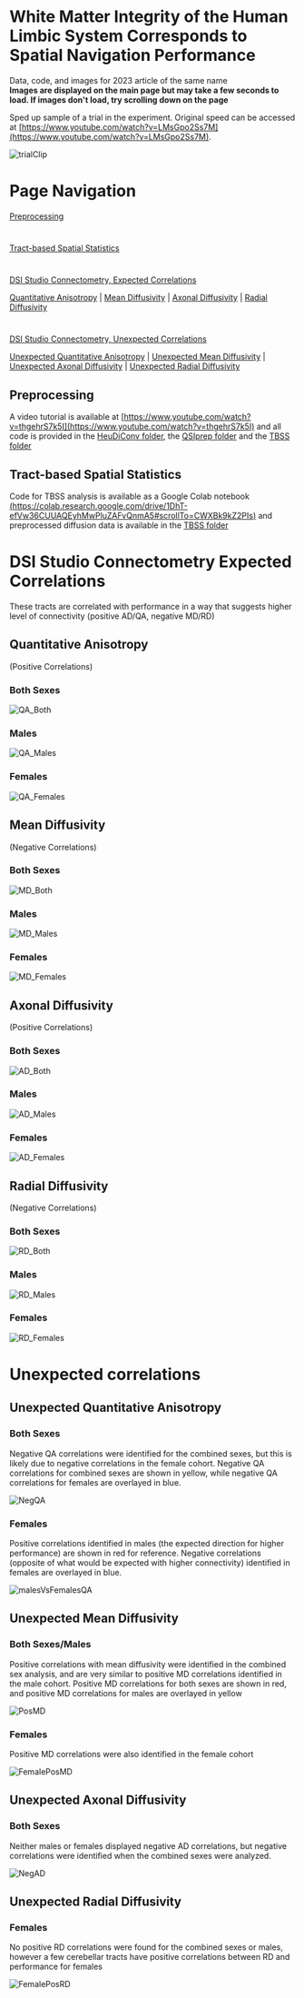 # White Matter Integrity of the Human Limbic System Corresponds to Spatial Navigation Performance
Data, code, and images for 2023 article of the same name  
**Images are displayed on the main page but may take a few seconds to load. If images don't load, try scrolling down on the page**

Sped up sample of a trial in the experiment. Original speed can be accessed at [https://www.youtube.com/watch?v=LMsGpo2Ss7M](https://www.youtube.com/watch?v=LMsGpo2Ss7M).

![trialClip](https://github.com/NeuroscienceScripts/kasowski_chrastil_2023_white_matter/blob/main/Images/experiment.gif)

# Page Navigation

[Preprocessing](#preprocessing)
#

[Tract-based Spatial Statistics](#tract-based-spatial-statistics)
#

[DSI Studio Connectometry, Expected Correlations](#dsi-studio-connectometry-expected-correlations)

[Quantitative Anisotropy](#quantitative-anisotropy) | [Mean Diffusivity](#mean-diffusivity) | [Axonal Diffusivity](#axonal-diffusivity) | [Radial Diffusivity](#radial-diffusivity)

#
[DSI Studio Connectometry, Unexpected Correlations](#unexpected-correlations)

[Unexpected Quantitative Anisotropy](#unexpected-quantitative-anisotropy) | [Unexpected Mean Diffusivity](#unexpected-mean-diffusivity) | [Unexpected Axonal Diffusivity](#unexpected-axonal-diffusivity) | [Unexpected Radial Diffusivity](#unexpected-radial-diffusivity)

## Preprocessing
A video tutorial is available at [https://www.youtube.com/watch?v=thgehrS7k5I](https://www.youtube.com/watch?v=thgehrS7k5I) and all code is provided in the [HeuDiConv folder](https://github.com/NeuroscienceScripts/kasowski_chrastil_2023_white_matter/tree/main/heudiconv), the [QSIprep folder](https://github.com/NeuroscienceScripts/kasowski_chrastil_2023_white_matter/tree/main/QSIprep) and the [TBSS folder]()

## Tract-based Spatial Statistics
Code for TBSS analysis is available as a Google Colab notebook [(https://colab.research.google.com/drive/1DhT-efVw36CUUAQEyhMwPluZAFvQnmA5#scrollTo=CWXBk9kZ2PIs)](https://colab.research.google.com/drive/1DhT-efVw36CUUAQEyhMwPluZAFvQnmA5#scrollTo=CWXBk9kZ2PIs) and preprocessed diffusion data is available in the [TBSS folder](https://github.com/NeuroscienceScripts/kasowski_chrastil_2023_white_matter/tree/main/TBSS/Code)

#
# DSI Studio Connectometry Expected Correlations
These tracts are correlated with performance in a way that suggests higher level of connectivity  (positive AD/QA, negative MD/RD) 

## Quantitative Anisotropy 
(Positive Correlations)
### Both Sexes
![QA_Both](https://github.com/NeuroscienceScripts/kasowski_chrastil_2023_white_matter/blob/main/Images/PosQA.gif)

### Males
![QA_Males](https://github.com/NeuroscienceScripts/kasowski_chrastil_2023_white_matter/blob/main/Images/MalePosQA.gif)

### Females
![QA_Females](https://github.com/NeuroscienceScripts/kasowski_chrastil_2023_white_matter/blob/main/Images/FemalePosQA.gif)

## Mean Diffusivity
(Negative Correlations)


### Both Sexes
![MD_Both](https://github.com/NeuroscienceScripts/kasowski_chrastil_2023_white_matter/blob/main/Images/NegMD.gif)

### Males
![MD_Males](https://github.com/NeuroscienceScripts/kasowski_chrastil_2023_white_matter/blob/main/Images/MaleNegMD.gif)

### Females
![MD_Females](https://github.com/NeuroscienceScripts/kasowski_chrastil_2023_white_matter/blob/main/Images/FemaleNegMD.gif)

## Axonal Diffusivity
(Positive Correlations)


### Both Sexes
![AD_Both](https://github.com/NeuroscienceScripts/kasowski_chrastil_2023_white_matter/blob/main/Images/PosAD.gif)

### Males
![AD_Males](https://github.com/NeuroscienceScripts/kasowski_chrastil_2023_white_matter/blob/main/Images/MalePosAD.gif)

### Females
![AD_Females](https://github.com/NeuroscienceScripts/kasowski_chrastil_2023_white_matter/blob/main/Images/FemalePosAD.gif)

## Radial Diffusivity
(Negative Correlations)


### Both Sexes
![RD_Both](https://github.com/NeuroscienceScripts/kasowski_chrastil_2023_white_matter/blob/main/Images/NegRD.gif)

### Males
![RD_Males](https://github.com/NeuroscienceScripts/kasowski_chrastil_2023_white_matter/blob/main/Images/MaleNegRD.gif)

### Females
![RD_Females](https://github.com/NeuroscienceScripts/kasowski_chrastil_2023_white_matter/blob/main/Images/FemaleNegRD.gif)


# Unexpected correlations

## Unexpected Quantitative Anisotropy

### Both Sexes
Negative QA correlations were identified for the combined sexes, but this is likely due to negative correlations in the female cohort.  Negative QA correlations for combined sexes are shown in yellow, while negative QA correlations for females are overlayed in blue. 

![NegQA](https://github.com/NeuroscienceScripts/kasowski_chrastil_2023_white_matter/blob/main/Images/NegQA.gif)

### Females
Positive correlations identified in males (the expected direction for higher performance) are shown in red for reference.
Negative correlations (opposite of what would be expected with higher connectivity) identified in females are overlayed in blue. 

![malesVsFemalesQA](https://github.com/NeuroscienceScripts/kasowski_chrastil_2023_white_matter/blob/main/Images/MaleVsFemaleQA.gif)

## Unexpected Mean Diffusivity 

### Both Sexes/Males
Positive correlations with mean diffusivity were identified in the combined sex analysis, and are very similar to positive MD correlations identified in the male cohort.  Positive MD correlations for both sexes are shown in red, and positive MD correlations for males are overlayed in yellow

![PosMD](https://github.com/NeuroscienceScripts/kasowski_chrastil_2023_white_matter/blob/main/Images/PosMD.gif)

### Females
Positive MD correlations were also identified in the female cohort

![FemalePosMD](https://github.com/NeuroscienceScripts/kasowski_chrastil_2023_white_matter/blob/main/Images/FemalePosMD.gif)

## Unexpected Axonal Diffusivity 

### Both Sexes

Neither males or females displayed negative AD correlations, but negative correlations were identified when the combined sexes were analyzed.

![NegAD](https://github.com/NeuroscienceScripts/kasowski_chrastil_2023_white_matter/blob/main/Images/NegAD.gif)

## Unexpected Radial Diffusivity 

### Females
No positive RD correlations were found for the combined sexes or males, however a few cerebellar tracts have positive correlations between RD and performance for females

![FemalePosRD](https://github.com/NeuroscienceScripts/kasowski_chrastil_2023_white_matter/blob/main/Images/FemalePosRD.gif)
